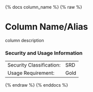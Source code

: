 {% docs column_name %}
{% raw %}

<a name="column_name"></a>
# Column Name/Alias
column description

### Security and Usage Information
|     |     |
| --- | --- |
| Security Classification: | SRD |
| Usage Requirement:       | Gold |

{% endraw %}
{% enddocs %}
